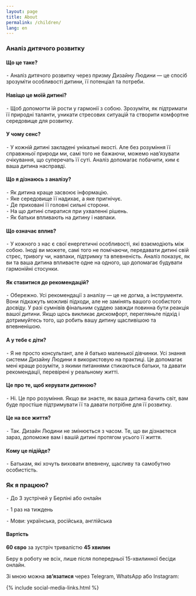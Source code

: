 ```yaml
---
layout: page
title: About
permalink: /children/
lang: en
---
```


### Аналіз дитячого розвитку
#### Що це таке?
⁃ Аналіз дитячого розвитку через призму Дизайну Людини — це спосіб зрозуміти особливості дитини, її потенціал та потреби.

#### Навіщо це моїй дитині?
⁃ Щоб допомогти їй рости у гармонії з собою. Зрозуміти, як підтримати її природні таланти, уникати стресових ситуацій та створити комфортне середовище для розвитку.

#### У чому сенс?
⁃ У кожній дитині закладені унікальні якості. Але без розуміння її справжньої природи ми, самі того не бажаючи, можемо нав’язувати очікування, що суперечать її суті. Аналіз допомагає побачити, ким є ваша дитина насправді.

#### Що я дізнаюсь з аналізу?

⁃ Як дитина краще засвоює інформацію.  
⁃ Яке середовище її надихає, а яке пригнічує.  
⁃ Де приховані її головні сильні сторони.  
⁃ На що дитині спиратися при ухваленні рішень.  
⁃ Як батьки впливають на дитину і навпаки.  

#### Що означає вплив?
⁃ У кожного з нас є свої енергетичні особливості, які взаємодіють між собою. Іноді ви можете, самі того не помічаючи, передавати дитині свій стрес, тривогу чи, навпаки, підтримку та впевненість. Аналіз показує, як ви та ваша дитина впливаєте одне на одного, що допомагає будувати гармонійні стосунки.

#### Як ставитися до рекомендацій?
⁃ Обережно. Усі рекомендації з аналізу — це не догма, а інструменти. Вони підкажуть можливі підходи, але не замінять вашого особистого досвіду. У разі сумнівів фінальним суддею завжди повинна бути реакція вашої дитини. Якщо щось викликає дискомфорт, перегляньте підхід і дотримуйтесь того, що робить вашу дитину щасливішою та впевненішою.

#### А у тебе є діти?
⁃ Я не просто консультант, але й батько маленької дівчинки. Усі знання системи Дизайну Людини я використовую на практиці. Це допомагає мені краще розуміти, з якими питаннями стикаються батьки, та давати рекомендації, перевірені у реальному житті.

#### Це про те, щоб керувати дитиною?
⁃ Ні. Це про розуміння. Якщо ви знаєте, як ваша дитина бачить світ, вам буде простіше підтримувати її та давати потрібне для її розвитку.

#### Це на все життя?
⁃ Так. Дизайн Людини не змінюється з часом. Те, що ви дізнаєтеся зараз, допоможе вам і вашій дитині протягом усього її життя.

#### Кому це підійде?
⁃ Батькам, які хочуть виховати впевнену, щасливу та самобутню особистість.

### Як я працюю?

⁃ До 3 зустрічей у Берліні або онлайн

⁃ 1 раз на тиждень

⁃ Мови: українська, російська, англійська

#### Вартість
**60 євро** за зустріч тривалістю **45 хвилин**

Беру в роботу не всіх, лише після попередньої 15-хвилинної бесіди онлайн.

Зі мною можна **зв’язатися** через Telegram, WhatsApp або Instagram:

{% include social-media-links.html %}
